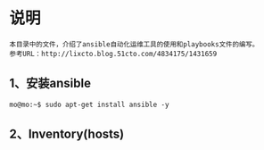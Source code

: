 说明
===
	本目录中的文件，介绍了ansible自动化运维工具的使用和playbooks文件的编写。
	参考URL：http://lixcto.blog.51cto.com/4834175/1431659
	
1、安装ansible
---
	mo@mo:~$ sudo apt-get install ansible -y

2、Inventory(hosts)
---
	
	